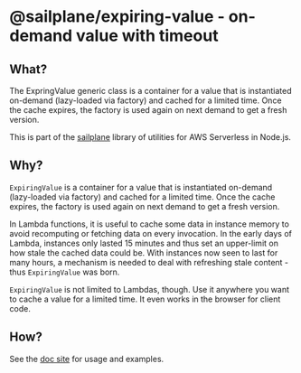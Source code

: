 # @sailplane/expiring-value - on-demand value with timeout

## What?

The ExpringValue generic class is a container for a value that is instantiated on-demand (lazy-loaded via factory) and cached for a limited
time. Once the cache expires, the factory is used again on next demand to get a fresh version.

This is part of the [sailplane](https://github.com/onicagroup/sailplane) library of
utilities for AWS Serverless in Node.js.

## Why?
`ExpiringValue` is a container for a value that is instantiated on-demand (lazy-loaded via factory)
and cached for a limited time.
Once the cache expires, the factory is used again on next demand to get a fresh version.

In Lambda functions, it is useful to cache some data in instance memory to avoid
recomputing or fetching data on every invocation. In the early days of Lambda, instances only lasted 15 minutes
and thus set an upper-limit on how stale the cached data could be. With instances now seen to last for
many hours, a mechanism is needed to deal with refreshing stale content - thus `ExpiringValue` was born.

`ExpiringValue` is not limited to Lambdas, though. Use it anywhere you want to cache a value for
a limited time. It even works in the browser for client code.

## How?
See the [doc site](https://docs.onica.com/projects/sailplane) for usage and examples.
